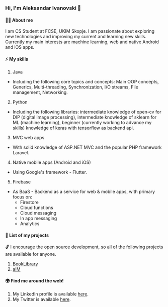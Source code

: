 ### Hi, I'm Aleksandar Ivanovski :wave:

#### 🧑‍💻 About me

I am CS Student at FCSE, UKIM Skopje. I am passionate about exploring new technologies and improving my current and learning new skills. Currently my main interests are machine learning, web and native Android and iOS apps.

#### ⚡ My skills

1. Java
  
+ Including the following core topics and concepts: Main OOP concepts, Generics, Multi-threading, Synchronization, I/O streams, File management, Networking.

2. Python
  
+ Including the following libraries: intermediate knowledge of open-cv for DIP (digital image processing), intermediate knowledge of sklearn for ML (machine  learning), beginner (currently working to advance my skills) knowledge of keras with tensorflow as backend api.

3. MVC web apps

+ With solid knowledge of ASP.NET MVC and the popular PHP framework Laravel.

4. Native mobile apps (Android and iOS)

+ Using Google's framework - Flutter.

5. Firebase

+ As BaaS - Backend as a service for web & mobile apps, with primary focus on:
  + Firestore
  + Cloud functions
  + Cloud messaging
  + In app messaging
  + Analytics
</li>
</ul>

#### 🚀 List of my projects

🔓 I encourage the open source development, so all of the following projects are available for anyone.



1. [BookLibrary](https://rebrand.ly/b1r8vm8)
2. [aIM](www.github.com)

#### 🌍 Find me around the web!

1. My LinkedIn profile is available [here](https://www.linkedin.com/in/aleksandar1932/).
2. My Twitter is available [here](https://twitter.com/a_ivanovski19).


<!--
**Aleksandar1932/Aleksandar1932** is a ✨ _special_ ✨ repository because its `README.md` (this file) appears on your GitHub profile.

Here are some ideas to get you started:

- 🔭 I’m currently working on ...
- 🌱 I’m currently learning ...
- 👯 I’m looking to collaborate on ...
- 🤔 I’m looking for help with ...
- 💬 Ask me about ...
- 📫 How to reach me: ...
- 😄 Pronouns: ...
- ⚡ Fun fact: ...
-->
  
